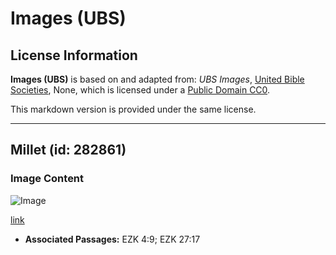 # Images (UBS)

## License Information

**Images (UBS)** is based on and adapted from: _UBS Images_, [United Bible Societies](https://unitedbiblesocieties.org/), None, which is licensed under a [Public Domain CC0](https://creativecommons.org/public-domain/cc0/).

This markdown version is provided under the same license.



--------------------------------

## Millet (id: 282861)

### Image Content

![Image](https://cdn.aquifer.bible/aquifer-content/resources/Media/WEB-0632_millet.jpg)

[link](https://cdn.aquifer.bible/aquifer-content/resources/Media/WEB-0632_millet.jpg)

* **Associated Passages:** EZK 4:9; EZK 27:17

